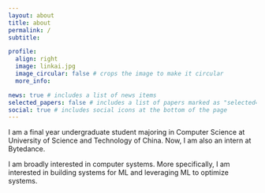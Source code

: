 ```yaml
---
layout: about
title: about
permalink: /
subtitle:

profile:
  align: right
  image: linkai.jpg
  image_circular: false # crops the image to make it circular
  more_info:

news: true # includes a list of news items
selected_papers: false # includes a list of papers marked as "selected={true}"
social: true # includes social icons at the bottom of the page
---
```


I am a final year undergraduate student majoring in Computer Science at University of Science and Technology of China. Now, I am also an intern at Bytedance.

I am broadly interested in computer systems. More specifically, I am interested in building systems for ML and leveraging ML to optimize systems.
